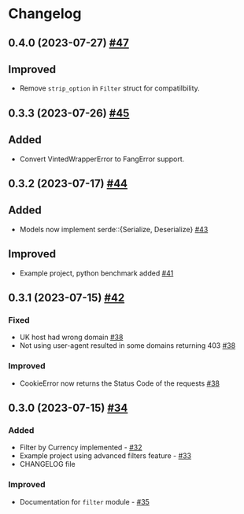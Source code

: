 # Changelog

## 0.4.0 (2023-07-27) [#47](https://github.com/TuTarea/vinted-rs/pull/47/)

## Improved
- Remove `strip_option` in `Filter` struct for compatilbility.

## 0.3.3 (2023-07-26) [#45](https://github.com/TuTarea/vinted-rs/pull/45/)

## Added

- Convert VintedWrapperError to FangError support.

## 0.3.2 (2023-07-17) [#44](https://github.com/TuTarea/vinted-rs/pull/44/)

## Added

- Models now implement serde::{Serialize, Deserialize} [#43](https://github.com/TuTarea/vinted-rs/pull/43/)

## Improved

- Example project, python benchmark added [#41](https://github.com/TuTarea/vinted-rs/pull/41/)

## 0.3.1 (2023-07-15) [#42](https://github.com/TuTarea/vinted-rs/pull/42/)

### Fixed

- UK host had wrong domain [#38](https://github.com/TuTarea/vinted-rs/pull/38/)
- Not using user-agent resulted in some domains returning 403 [#38](https://github.com/TuTarea/vinted-rs/pull/38/)

### Improved

- CookieError now returns the Status Code of the requests [#38](https://github.com/TuTarea/vinted-rs/pull/38/)

## 0.3.0 (2023-07-15) [#34]((https://github.com/TuTarea/vinted-rs/pull/34/))

### Added

- Filter by Currency implemented - [#32](https://github.com/TuTarea/vinted-rs/pull/32/)
- Example project using advanced filters feature - [#33]((https://github.com/TuTarea/vinted-rs/pull/33/))
- CHANGELOG file

### Improved

- Documentation for `filter` module - [#35]((https://github.com/TuTarea/vinted-rs/pull/35/))
